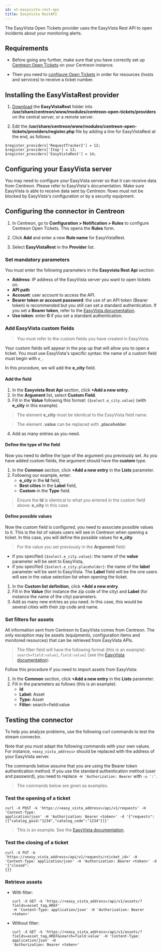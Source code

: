 ```yaml
---
id: ot-easyvista-rest-api
title: EasyVista RestAPI
---
```


The EasyVista Open Tickets provider uses the EasyVista Rest API to open incidents about your monitoring alerts.

## Requirements

- Before going any further, make sure that you have correctly set up [Centreon Open Tickets](https://docs.centreon.com/docs/alerts-notifications/ticketing-install/) on your Centreon instance.

- Then you need to [configure Open Tickets](../../alerts-notifications/ticketing.md#hosts--services) in order for resources (hosts and services) to receive a ticket number.

## Installing the EasyVistaRest provider

1. [Download](https://share.centreon.com/s/qypnoTgYfxHejaS) the **EasyVistaRest** folder into **/usr/share/centreon/www/modules/centreon-open-tickets/providers** on the central server, or a remote server.

2. Edit the **/usr/share/centreon/www/modules/centreon-open-tickets/providers/register.php** file by adding a line for EasyVistaRest at the end, as follows:

  ```shell
  $register_providers['RequestTracker2'] = 12;
  $register_providers['Itop'] = 13;
  $register_providers['EasyVistaRest'] = 14;
  ```
  
## Configuring your EasyVista server

You may need to configure your EasyVista server so that it can receive data from Centreon. Please refer to EasyVista's documentation. Make sure EasyVista is able to receive data sent by Centreon: flows must not be blocked by EasyVista's configuration or by a security equipment.

## Configuring the connector in Centreon

1. In Centreon, go to **Configuration > Notification > Rules** to configure Centreon Open Tickets. This opens the **Rules** form.

2. Click **Add** and enter a new **Rule name** for EasyVistaRest.

3. Select **EasyVistaRest** in the **Provider** list.

### Set mandatory parameters

You must enter the following parameters in the **Easyvista Rest Api** section:

- **Address**: IP address of the EasyVista server you want to open tickets on.
- **API path**
- **Account**: user account to access the API.
- **Bearer token or account password**: the use of an API token (Bearer token) is recommended but you still can set a standard authentication. If you set a **Bearer token**, refer to the [EasyVista documentation](https://wiki.easyvista.com/xwiki/bin/view/Documentation/Integration/WebService%20REST/?language=en#HProcedures).
- **Use token**: enter **0** if you set a standard authentication.

### Add EasyVista custom fields

> You must refer to the custom fields you have created in EasyVista.

Your custom fields will appear in the pop up that will allow you to open a ticket. You must use EasyVista's specific syntax: the name of a custom field must begin with ``e_``. 

In this procedure, we will add the **e_city** field.

#### Add the field

1. In the **Easyvista Rest Api** section, click **+Add a new entry**.
2. In the **Argument** list, select **Custom Field**.
3. Fill in the **Value** following this format: ``{$select.e_city.value}`` (with **e_city** in this example).
  > The element **e_city** must be identical to the EasyVista field name.
  
  > The element **.value** can be replaced with **.placeholder**.
4. Add as many entries as you need.

#### Define the type of the field

Now you need to define the type of the argument you previously set. As you have added custom fields, the argument should have the **custom** type.

1. In the **Common** section, click **+Add a new entry** in the **Lists** parameter.
2. Following our example, enter:
   - **e_city** in the **Id** field,
   - **Best cities** in the **Label** field,
   - **Custom** in the **Type** field.
  > Ensure the **Id** is identical to what you entered in the custom field above: **e_city** in this case.

#### Define possible values

Now the custom field is configured, you need to associate possible values to it. This is the list of values users will see in Centreon when opening a ticket. In this case, you will define the possible values for **e_city**.

> For the value you set previously in the **Argument** field:
- if you specified ``{$select.e_city.value}``: the name of the **value** parameter will be sent to EasyVista,
- if you specified ``{$select.e_city.placeholder}``: the name of the **label** parameter will be sent to EasyVista. The **Label** field will be the one users will see in the value selection list when opening the ticket.

1. In the **Custom list definition**, click **+Add a new entry**.
2. Fill in the **Value** (for instance the zip code of the city) and **Label** (for instance the name of the city) parameters.
3. Add as many new entries as you need. In this case, this would be several cities with their zip code and name.

### Set filters for assets

All information sent from Centreon to EasyVista comes from Centreon. The only exception may be assets (equipments, configuration items and monitored resources) that can be retrieved from EasyVista APIs.

> The filter field will have the following format (this is an example): ``search=field:value1,field:value2`` (see the [EasyVista documentation](https://wiki.easyvista.com/xwiki/bin/view/Documentation/Integration/WebService%20REST/REST%20API%20-%20See%20a%20list%20of%20assets/?language=en)).

Follow this procedure if you need to import assets from EasyVista:

1. In the **Common** section, click **+Add a new entry** in the **Lists** parameter.
2. Fill in the parameters as follows (this is an example):
   - **Id**
   - **Label:** Asset
   - **Type:** Asset
   - **Filter:** search=field:value

## Testing the connector

To help you analyze problems, use the following curl commands to test the stream connector.

Note that you must adapt the following commands with your own values. For instance, ``<easy_vista_address>`` should be replaced with the address of your EasyVista server.

The commands below assume that you are using the Bearer token authentication method.
If you use the standard authentication method (user and password), you need to replace ``-H 'Authorization: Bearer`` with ``-u ':'``.

> The commands below are given as examples.

### Test the opening of a ticket

```shell
curl -X POST -k 'https://<easy_vista_address>/api/v1/requests' -H 'Content-Type:
application/json' -H 'Authorization: Bearer <token>' -d '{"requests":
[{"catalog_guid:"1234","catalog_code":"1234"}]}'
```

> This is an example. See the [EasyVista documentation](https://wiki.easyvista.com/xwiki/bin/view/Documentation/Integration/WebService%20REST/REST%20API%20-%20Create%20an%20incident-request/).


### Test the closing of a ticket

```shell
curl -X PUT -k 'https://<easy_vista_address>/api/v1/requests/<ticket_id>' -H
'Content-Type: application/json' -H 'Authorization: Bearer <token>' -d '{"closed":
{}}
```

### Retrieve assets

- With filter:

  ```shell
  curl -X GET -k 'https://<easy_vista_address>/api/v1/assets/?fields=asset_tag,HREF'
  -H 'Content-Type: application/json' -H 'Authorization: Bearer <token>'
  ```

- Without filter:

  ```shell
  curl -X GET -k 'https://<easy_vista_address>/api/v1/assets/?
  fields=asset_tag,HREF&search=field:value' -H 'Content-Type: application/json' -H
  'Authorization: Bearer <token>'
  ```
